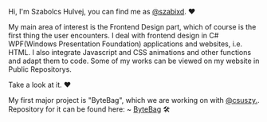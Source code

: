 Hi, I'm Szabolcs Hulvej, you can find me as [@szabixd](https://github.com/szabixd). ❤

My main area of interest is the Frontend Design part, which of course is the first thing the user encounters. I deal with frontend design in C# WPF(Windows Presentation Foundation) applications and websites, i.e. HTML. I also integrate Javascript and CSS animations and other functions and adapt them to code. Some of my works can be viewed on my website in Public Repositorys. 

Take a look at it. ❤

My first major project is "ByteBag", which we are working on with [@csuszy.](https://github.com/csuszy).
Repository for it can be found here: ~ [ByteBag](https://github.com/csuszy/ByteBag/tree/main) 🛠
